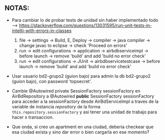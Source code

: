 ## NOTAS:

* Para cambiar lo de probar tests de unidad sin haber implementado todo 
	--> https://stackoverflow.com/questions/13031595/run-unit-tests-in-intellij-with-errors-in-classes 
	1. file -> settings -> Build, E, Deploy -> compiler -> java compiler -> change javac to eclipse -> check 'Proceed on errors'
	2. run -> edit configurations -> application -> airbdbserviceimpl -> before launch -> remove 'build' and add 'build no error check'
	3. run -> edit configurations -> JUnit -> airbdbservicetestcase -> before launch -> remove 'build' and add 'build no error check'	


* Usar usuario bd2-grupo2 (guion bajo) para admin la db bd2-grupo2 (guion bajo), con password 'topsecret'.

* Cambie @Autowired private SessionFactory sessionFactory en AirBdRepository a @Autowired **public** SessionFactory sessionFactory para acceder a la sessionFactory desde AirBdServiceImpl a traves de la variable de instancia _repository_ de la forma `this.repository.sessionFactory` y asi tener una unidad de trabajo para hacer x transaccion.

* Que onda, si creo un apartment en una ciudad, deberia checkear que esa ciudad exista y sino dar error o bien cargarla en ese momento?


